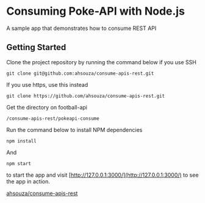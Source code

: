 # Consuming Poke-API with Node.js

A sample app that demonstrates how to consume REST API

## Getting Started

Clone the project repository by running the command below if you use SSH

`git clone git@github.com:ahsouza/consume-apis-rest.git`

If you use https, use this instead

`git clone https://github.com/ahsouza/consume-apis-rest.git`

Get the directory on football-api

`/consume-apis-rest/pokeapi-consume`

Run the command below to install NPM dependencies

`npm install`

And

`npm start`

to start the app and visit [http://127.0.0.1:3000/](http://127.0.0.1:3000/) to see the app in action.

[ahsouza/consume-apis-rest](https://github.com/ahsouza/consume-apis-rest#readme)
